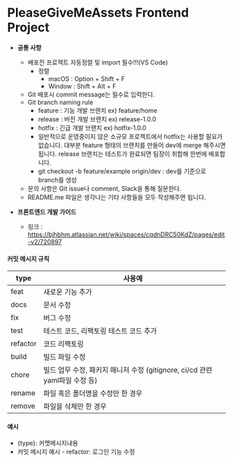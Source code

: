 # PleaseGiveMeAssets Frontend Project

- **공통 사항**

  - 배포전 프로젝트 자동정렬 및 import 필수!!!(VS Code)
    - 정렬
      - macOS : Option + Shift + F
      - Window : Shift + Alt + F
  - Git 배포시 commit message는 필수로 입력한다.
  - Git branch naming rule
    - feature : 기능 개발 브랜치 ex) feature/home
    - release : 버전 개발 브랜치 ex) release-1.0.0
    - hotfix : 긴급 개발 브랜치 ex) hotfix-1.0.0
    - 일반적으로 운영중이지 않은 소규모 프로젝트에서 hotfix는 사용할 필요가 없습니다. 대부분 feature 형태의 브랜치를 만들어 dev에 merge 해주시면 됩니다. release 브랜치는 테스트가 완료되면 팀장이 취합해 한번에 배포합니다.
    - git checkout -b feature/example origin/dev : dev를 기준으로 branch를 생성
  - 문의 사항은 Git issue나 comment, Slack을 통해 질문한다.
  - README.me 파일은 생각나는 기타 사항들을 모두 작성해주면 됩니다.

- **프론트엔드 개발 가이드**
  - 링크 : https://bjhbhm.atlassian.net/wiki/spaces/cqdnDRC50KdZ/pages/edit-v2/720897

#### 커밋 메시지 규칙

| type     | 사용예                                                                      |
| -------- | --------------------------------------------------------------------------- |
| feat     | 새로운 기능 추가                                                            |
| docs     | 문서 수정                                                                   |
| fix      | 버그 수정                                                                   |
| test     | 테스트 코드, 리팩토링 테스트 코드 추가                                      |
| refactor | 코드 리팩토링                                                               |
| build    | 빌드 파일 수정                                                              |
| chore    | 빌드 업무 수정, 패키지 매니저 수정 (gitignore, ci/cd 관련 yaml파일 수정 등) |
| rename   | 파일 혹은 폴더명을 수정만 한 경우                                           |
| remove   | 파일을 삭제만 한 경우                                                       |

#### 예시

- {type}: 커멧메시지내용
- 커밋 메시지 예시 - refactor: 로그인 기능 수정
